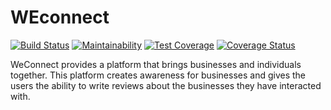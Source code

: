 # WEconnect

[![Build Status](https://travis-ci.org/clintfidel/WEconnect.svg?branch=chore%2F155682421%2Fserverside-environmental-setup)](https://travis-ci.org/clintfidel/WEconnect)
[![Maintainability](https://api.codeclimate.com/v1/badges/cf420ada97a0e205e2b4/maintainability)](https://codeclimate.com/github/clintfidel/WEconnect/maintainability)
[![Test Coverage](https://api.codeclimate.com/v1/badges/cf420ada97a0e205e2b4/test_coverage)](https://codeclimate.com/github/clintfidel/WEconnect/test_coverage)
[![Coverage Status](https://coveralls.io/repos/github/clintfidel/WEconnect/badge.svg?branch=chore%2F%23155791508%2Ftest-dummy-api)](https://coveralls.io/github/clintfidel/WEconnect?branch=chore%2F%23155791508%2Ftest-dummy-api)

WeConnect provides a platform that brings businesses and individuals together. This platform creates awareness for businesses and gives the users the ability to write reviews about the businesses they have interacted with.
